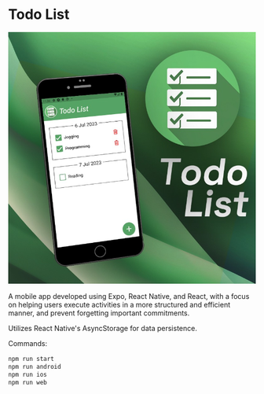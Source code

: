 # Todo List

<img src="https://github.com/andrew-novak/todo-list/raw/main/readmeAssets/todo-list.jpeg" alt="image presenting the Todo List mobile app" width="512" height="512">

A mobile app developed using Expo, React Native, and React, with a focus on helping users execute activities in a more structured and efficient manner, and prevent forgetting important commitments.

Utilizes React Native's AsyncStorage for data persistence.

Commands:

```
npm run start
npm run android
npm run ios
npm run web
```

